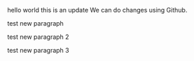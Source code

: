 hello world
this is an update
We can do changes using Github.

test new paragraph

test new paragraph 2

test new paragraph 3

